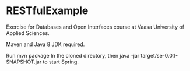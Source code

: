 # RESTfulExample
Exercise for Databases and Open Interfaces course at Vaasa University of Applied Sciences.

Maven and Java 8 JDK required.

Run
  mvn package
In the cloned directory, then
  java -jar target/se-0.0.1-SNAPSHOT.jar
to start Spring.
